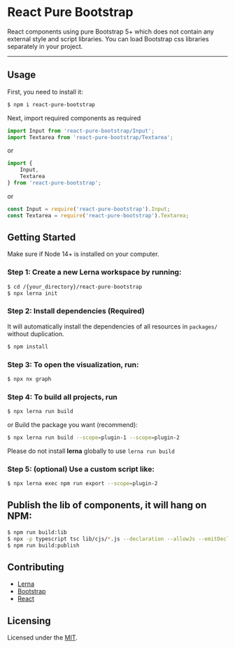 # React Pure Bootstrap

React components using pure Bootstrap 5+ which does not contain any external style and script libraries. You can load Bootstrap css libraries separately in your project.


---


## Usage

First, you need to install it:

```sh
$ npm i react-pure-bootstrap
```

Next, import required components as required

```js
import Input from 'react-pure-bootstrap/Input';
import Textarea from 'react-pure-bootstrap/Textarea';
```

or 

```js
import { 
    Input,
    Textarea
} from 'react-pure-bootstrap';
```

or

```js
const Input = require('react-pure-bootstrap').Input;
const Textarea = require('react-pure-bootstrap').Textarea;
```



## Getting Started

Make sure if Node 14+ is installed on your computer.

### Step 1: Create a new Lerna workspace by running:

```sh
$ cd /{your_directory}/react-pure-bootstrap
$ npx lerna init
```


### Step 2: Install dependencies (Required)

It will automatically install the dependencies of all resources in `packages/` without duplication.

```sh
$ npm install
```
 

### Step 3: To open the visualization, run:

```sh
$ npx nx graph
```
 
### Step 4: To build all projects, run

```sh
$ npx lerna run build
```

or Build the package you want (recommend):

```sh
$ npx lerna run build --scope=plugin-1 --scope=plugin-2
```

Please do not install **lerna** globally to use `lerna run build`


### Step 5: (optional) Use a custom script like:

```sh
$ npx lerna exec npm run export --scope=plugin-2
```
  

## Publish the lib of components, it will hang on NPM: 


```sh
$ npm run build:lib
$ npx -p typescript tsc lib/cjs/*.js --declaration --allowJs --emitDeclarationOnly
$ npm run build:publish
```
  

## Contributing

- [Lerna](https://github.com/lerna/lerna)
- [Bootstrap](https://getbootstrap.com/)
- [React](https://react.dev/)


## Licensing

Licensed under the [MIT](https://opensource.org/licenses/MIT).

